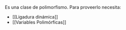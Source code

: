 Es una clase de polimorfismo.
Para proveerlo necesita:
- [[Ligadura dinámica]]
- [[Variables Polimórficas]]

